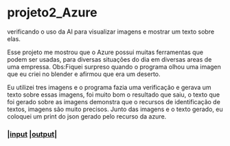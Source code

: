 # projeto2_Azure
verificando o uso da AI para visualizar imagens e mostrar um texto sobre elas.

Esse projeto me mostrou que o Azure possui muitas ferramentas que podem ser usadas, para diversas situações do dia em diversas areas de uma empressa.
Obs:Fiquei surpreso quando o programa olhou uma imagen que eu criei no blender e afirmou que era um deserto.

Eu utilizei tres imagens e o programa fazia uma verificação e gerava um texto sobre essas imagens, foi muito bom o resultado que saiu, o texto que foi gerado sobre as imagens demonstra que o recursos  de identificação de textos, imagens são muito precisos.
Junto das imagens e o texto gerado, eu  coloquei um print do json gerado pelo recurso da azure.

### |[input](https://github.com/RaiReboucas/projeto2_Azure/tree/main/Projeto2_Azure/inputs)        |[output](https://github.com/RaiReboucas/projeto2_Azure/tree/main/Projeto2_Azure/output)|

